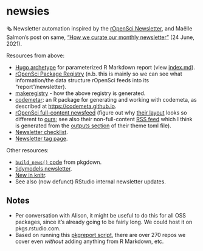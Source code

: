 
<!-- README.md is generated from README.Rmd. Please edit that file -->

# newsies

🗞 Newsletter automation inspired by the [rOpenSci
Newsletter](https://ropensci.org/news/), and Maëlle Salmon’s post on
same, [“How we curate our monthly
newsletter”](https://ropensci.org/blog/2021/06/24/news-meta/) (24 June,
2021).

Resources from above:

-   [Hugo
    archetype](https://github.com/ropensci/roweb3/tree/master/archetypes/newsletter)
    for parameterized R Markdown report (view
    [index.md](https://github.com/ropensci/roweb3/blob/master/archetypes/newsletter/index.md)).  
-   [rOpenSci Package Registry](https://github.com/ropensci/roregistry)
    (n.b. this is mainly so we can see what information/the data
    structure rOpenSci feeds into its “report”/newsletter).  
-   [makeregistry](https://github.com/ropensci-org/makeregistry) - how
    the above registry is generated.  
-   [codemetar](https://github.com/ropensci/codemetar): an R package for
    generating and working with codemeta, as described at
    <https://codemeta.github.io>.  
-   [rOpenSci full-content
    newsfeed](https://ropensci.org/rbloggers/index.xml) (figure out why
    [their
    layout](https://github.com/ropensci/roweb3/blob/master/themes/ropensci/layouts/rbloggers/rss.xml)
    looks so different to
    [ours](https://www.tidyverse.org/blog/index.xml); see also their
    non-full-content [RSS
    feed](https://ropensci.org/tags/newsletter/index.xml) which I think
    is generated from the [outputs
    section](https://github.com/ropensci/roweb3/blob/04b4fe7c3bf95cc805ecebe2aca29e849dc40af5/config.toml#L37-L41)
    of their theme toml file).  
-   [Newsletter
    checklist](https://github.com/ropensci/roweb3#newsletter).  
-   [Newsletter tag page](https://ropensci.org/tags/newsletter/).

Other resources:

-   [`build_news()`
    code](https://github.com/r-lib/pkgdown/blob/master/R/build-news.R)
    from pkgdown.  
-   [tidymodels
    newsletter](https://www.tidyverse.org/blog/2021/03/tidymodels-2021-q1/).  
-   [New in
    knitr](https://blog.rstudio.com/2021/04/20/knitr-fig-alt/).  
-   See also (now defunct) RStudio internal newsletter updates.

## Notes

-   Per conversation with Alison, it might be useful to do this for all
    OSS packages, since it’s already going to be fairly long. We could
    host it on pkgs.rstudio.com.  
-   Based on running this [pkgreport
    script](https://github.com/batpigandme/pkgreport/blob/conn/scripts/overview.R),
    there are over 270 repos we cover even *without* adding anything
    from R Markdown, etc.
